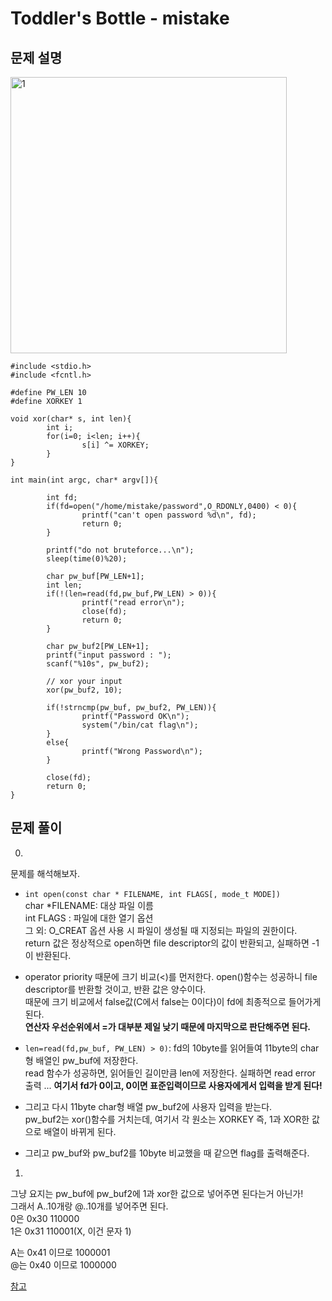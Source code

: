 # Toddler's Bottle - mistake  

## 문제 설명  
<img width="442" alt="1" src="https://user-images.githubusercontent.com/46364778/98458999-9ff22b00-21d9-11eb-9009-4a9959585c6b.PNG">  

```
#include <stdio.h>
#include <fcntl.h>

#define PW_LEN 10
#define XORKEY 1

void xor(char* s, int len){
        int i;
        for(i=0; i<len; i++){
                s[i] ^= XORKEY;
        }
}

int main(int argc, char* argv[]){

        int fd;
        if(fd=open("/home/mistake/password",O_RDONLY,0400) < 0){
                printf("can't open password %d\n", fd);
                return 0;
        }

        printf("do not bruteforce...\n");
        sleep(time(0)%20);

        char pw_buf[PW_LEN+1];
        int len;
        if(!(len=read(fd,pw_buf,PW_LEN) > 0)){
                printf("read error\n");
                close(fd);
                return 0;
        }

        char pw_buf2[PW_LEN+1];
        printf("input password : ");
        scanf("%10s", pw_buf2);

        // xor your input
        xor(pw_buf2, 10);

        if(!strncmp(pw_buf, pw_buf2, PW_LEN)){
                printf("Password OK\n");
                system("/bin/cat flag\n");
        }
        else{
                printf("Wrong Password\n");
        }

        close(fd);
        return 0;
}
```  

## 문제 풀이  
0.  
문제를 해석해보자.

* ```int open(const char * FILENAME, int FLAGS[, mode_t MODE])```  
char *FILENAME: 대상 파일 이름  
int FLAGS : 파일에 대한 열기 옵션  
그 외: O_CREAT 옵션 사용 시 파일이 생성될 때 지정되는 파일의 권한이다.  
return 값은 정상적으로 open하면 file descriptor의 값이 반환되고, 실패하면 -1이 반환된다.  

* operator priority 때문에 크기 비교(<)를 먼저한다. open()함수는 성공하니 file descriptor를 반환할 것이고, 반환 값은 양수이다.  
때문에 크기 비교에서 false값(C에서 false는 0이다)이 fd에 최종적으로 들어가게 된다.  
**연산자 우선순위에서 =가 대부분 제일 낮기 때문에 마지막으로 판단해주면 된다.**  

* ```len=read(fd,pw_buf, PW_LEN) > 0)```: fd의 10byte를 읽어들여 11byte의 char형 배열인 pw_buf에 저장한다.  
read 함수가 성공하면, 읽어들인 길이만큼 len에 저장한다. 실패하면 read error 출력 ...
**여기서 fd가 0이고, 0이면 표준입력이므로 사용자에게서 입력을 받게 된다!**  

* 그리고 다시 11byte char형 배열 pw_buf2에 사용자 입력을 받는다.  
pw_buf2는 xor()함수를 거치는데, 여기서 각 원소는 XORKEY 즉, 1과 XOR한 값으로 배열이 바뀌게 된다.  

* 그리고 pw_buf와 pw_buf2를 10byte 비교했을 때 같으면 flag를 출력해준다.  

1.  
그냥 요지는 pw_buf에 pw_buf2에 1과 xor한 값으로 넣어주면 된다는거 아닌가!  
그래서 A..10개랑 @..10개를 넣어주면 된다.  
0은 0x30 110000  
1은 0x31 110001(X, 이건 문자 1)  

A는 0x41 이므로 1000001  
@는 0x40 이므로 1000000  

[참고](https://www.ibm.com/support/knowledgecenter/ko/ssw_aix_71/network/conversion_table.html)  









